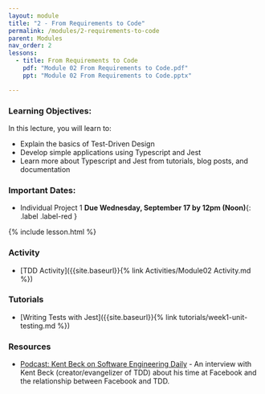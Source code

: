 ```yaml
---
layout: module
title: "2 - From Requirements to Code"
permalink: /modules/2-requirements-to-code
parent: Modules
nav_order: 2
lessons: 
  - title: From Requirements to Code
    pdf: "Module 02 From Requirements to Code.pdf"
    ppt: "Module 02 From Requirements to Code.pptx"

---
```

### Learning Objectives:
In this lecture, you will learn to:

* Explain the basics of Test-Driven Design
* Develop simple applications using Typescript and Jest
* Learn more about Typescript and Jest from tutorials, blog posts, and documentation


### Important Dates:
* Individual Project 1  **Due Wednesday, September 17 by 12pm (Noon)**{: .label .label-red }


{% include lesson.html %}

### Activity
* [TDD Activity]({{site.baseurl}}{% link Activities/Module02 Activity.md %})

### Tutorials
* [Writing Tests with Jest]({{site.baseurl}}{% link tutorials/week1-unit-testing.md %})


### Resources
* [Podcast: Kent Beck on Software Engineering Daily](https://softwareengineeringdaily.com/2019/08/28/facebook-engineering-process-with-kent-beck/) - An interview with Kent Beck (creator/evangelizer of TDD) about his time at Facebook and the relationship between Facebook and TDD.
